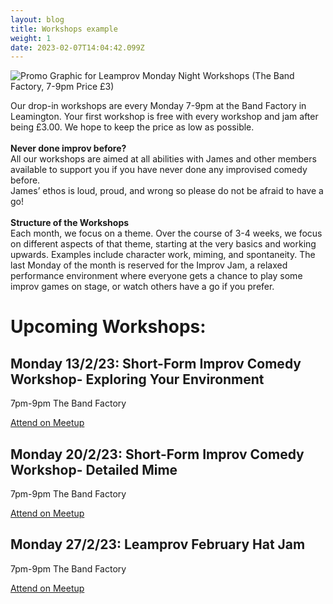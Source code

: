 ```yaml
---
layout: blog
title: Workshops example
weight: 1
date: 2023-02-07T14:04:42.099Z
---
```

![Promo Graphic for Leamprov Monday Night Workshops (The Band Factory, 7-9pm Price £3)](https://secure.meetupstatic.com/photos/event/3/4/a/600_500580842.webp?w=1920)

<!--StartFragment-->

Our drop-in workshops are every Monday 7-9pm at the Band Factory in Leamington. Your first workshop is free with every workshop and jam after being £3.00. We hope to keep the price as low as possible.\
\
**Never done improv before?**\
All our workshops are aimed at all abilities with James and other members available to support you if you have never done any improvised comedy before.\
James’ ethos is loud, proud, and wrong so please do not be afraid to have a go!  \
\
**Structure of the Workshops**\
Each month, we focus on a theme. Over the course of 3-4 weeks, we focus on different aspects of that theme, starting at the very basics and working upwards. Examples include character work, miming, and spontaneity. The last Monday of the month is reserved for the Improv Jam, a relaxed performance environment where everyone gets a chance to play some improv games on stage, or watch others have a go if you prefer.

<!--EndFragment-->

# Upcoming Workshops:

## Monday 13/2/23: Short-Form Improv Comedy Workshop- Exploring Your Environment

7pm-9pm The Band Factory

[Attend on Meetup](https://www.meetup.com/leamprov/events/pgzdrsyfcdbrb/)

## Monday 20/2/23: Short-Form Improv Comedy Workshop- Detailed Mime

7pm-9pm The Band Factory

[Attend on Meetup](https://www.meetup.com/leamprov/events/pgzdrsyfcdbbc/)

## Monday 27/2/23: Leamprov February Hat Jam

7pm-9pm The Band Factory

[Attend on Meetup](https://www.meetup.com/leamprov/events/pgzdrsyfcdbkc/)